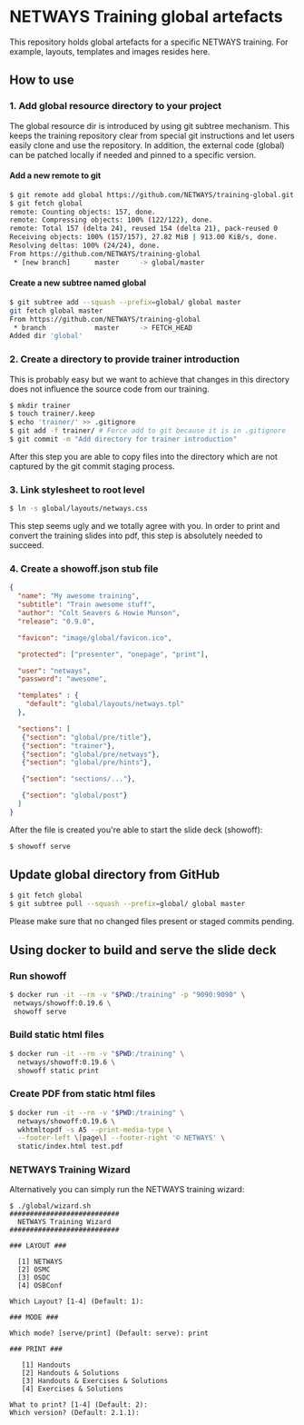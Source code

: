 # NETWAYS Training global artefacts

This repository holds global artefacts for a specific NETWAYS training. For example, layouts, templates and images
resides here.

## How to use

### 1. Add global resource directory to your project

The global resource dir is introduced by using git subtree mechanism. This keeps the training repository clear from
special git instructions and let users easily clone and use the repository. In addition, the external code (global) can
be patched locally if needed and pinned to a specific version.

#### Add a new remote to git
```bash
$ git remote add global https://github.com/NETWAYS/training-global.git
$ git fetch global
remote: Counting objects: 157, done.
remote: Compressing objects: 100% (122/122), done.
remote: Total 157 (delta 24), reused 154 (delta 21), pack-reused 0
Receiving objects: 100% (157/157), 27.82 MiB | 913.00 KiB/s, done.
Resolving deltas: 100% (24/24), done.
From https://github.com/NETWAYS/training-global
 * [new branch]      master     -> global/master
```

#### Create a new subtree named global
```bash
$ git subtree add --squash --prefix=global/ global master
git fetch global master
From https://github.com/NETWAYS/training-global
 * branch            master     -> FETCH_HEAD
Added dir 'global'
```

### 2. Create a directory to provide trainer introduction

This is probably easy but we want to achieve that changes in this directory does not influence the source code from our
training.

```bash
$ mkdir trainer
$ touch trainer/.keep
$ echo 'trainer/' >> .gitignore
$ git add -f trainer/ # Force add to git because it is in .gitignore
$ git commit -m "Add directory for trainer introduction"
```

After this step you are able to copy files into the directory which are not captured by the git commit staging process.

### 3. Link stylesheet to root level

```bash
$ ln -s global/layouts/netways.css
```

This step seems ugly and we totally agree with you. In order to print and convert the training slides into pdf, this
step is absolutely needed to succeed.  

### 4. Create a showoff.json stub file

```json
{ 
  "name": "My awesome training",
  "subtitle": "Train awesome stuff",
  "author": "Colt Seavers & Howie Munson",
  "release": "0.9.0",

  "favicon": "image/global/favicon.ico",

  "protected": ["presenter", "onepage", "print"],

  "user": "netways",
  "password": "awesome",

  "templates" : {
    "default": "global/layouts/netways.tpl"
  },

  "sections": [
   {"section": "global/pre/title"},
   {"section": "trainer"},
   {"section": "global/pre/netways"},
   {"section": "global/pre/hints"},

   {"section": "sections/..."},

   {"section": "global/post"}
  ]
}
```

After the file is created you're able to start the slide deck (showoff):

```bash
$ showoff serve
```

## Update global directory from GitHub

```bash
$ git fetch global
$ git subtree pull --squash --prefix=global/ global master
```

Please make sure that no changed files present or staged commits pending.

## Using docker to build and serve the slide deck

### Run showoff

```bash
$ docker run -it --rm -v "$PWD:/training" -p "9090:9090" \
 netways/showoff:0.19.6 \
 showoff serve
```

### Build static html files

```bash
$ docker run -it --rm -v "$PWD:/training" \
  netways/showoff:0.19.6 \
  showoff static print
```

### Create PDF from static html files

```bash
$ docker run -it --rm -v "$PWD:/training" \
  netways/showoff:0.19.6 \
  wkhtmltopdf -s A5 --print-media-type \
  --footer-left \[page\] --footer-right '© NETWAYS' \
  static/index.html test.pdf
```

### NETWAYS Training Wizard

Alternatively you can simply run the NETWAYS training wizard:

```
$ ./global/wizard.sh
###########################
  NETWAYS Training Wizard  
###########################

### LAYOUT ###

  [1] NETWAYS
  [2] OSMC
  [3] OSDC
  [4] OSBConf

Which Layout? [1-4] (Default: 1): 

### MODE ###

Which mode? [serve/print] (Default: serve): print

### PRINT ###

   [1] Handouts
   [2] Handouts & Solutions
   [3] Handouts & Exercises & Solutions
   [4] Exercises & Solutions

What to print? [1-4] (Default: 2): 
Which version? (Default: 2.1.1): 
```
